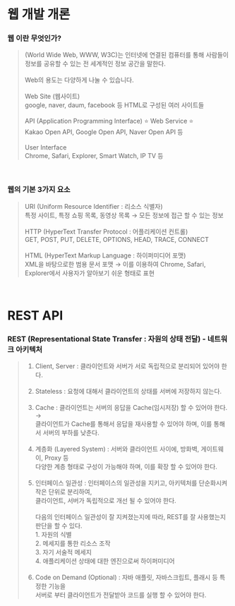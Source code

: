 # 웹 개발 개론

### 웹 이란 무엇인가?
> (World Wide Web, WWW, W3C)는 인터넷에 연결된 컴퓨터를 통해 사람들이 정보를 공유할 수 있는 전 세계적인 정보 공간을 말한다.  
> <br>
> Web의 용도는 다양하게 나눌 수 있습니다.  
> <br>
> Web Site (웹사이트)  
> google, naver, daum, facebook 등 HTML로 구성된 여러 사이트들  
> <br>
> API (Application Programming Interface) ⭐️ Web Service ⭐️  
> Kakao Open API, Google Open API, Naver Open API 등  
> <br>
> User Interface  
> Chrome, Safari, Explorer, Smart Watch, IP TV 등

<br>

### 웹의 기본 3가지 요소
> URI (Uniform Resource Identifier : 리소스 식별자)  
> 특정 사이트, 특정 쇼핑 목록, 동영상 목록 → 모든 정보에 접근 할 수 있는 정보  
> <br>
> HTTP (HyperText Transfer Protocol : 어플리케이션 컨트롤)  
> GET, POST, PUT, DELETE, OPTIONS, HEAD, TRACE, CONNECT  
> <br>
> HTML (HyperText Markup Language : 하이퍼미디어 포맷)  
> XML을 바탕으로한 범용 문서 포맷 → 이를 이용하여 Chrome, Safari, Explorer에서 사용자가 알아보기 쉬운 형태로 표현

<br>

# REST API

### REST (Representational State Transfer : 자원의 상태 전달) - 네트워크 아키텍처
> 1. Client, Server : 클라이언트와 서버가 서로 독립적으로 분리되어 있어야 한다. <br><br>
> 3. Stateless : 요청에 대해서 클라이언트의 상태를 서버에 저장하지 않는다. <br><br>
> 4. Cache : 클라이언트는 서버의 응답을 Cache(임시저장) 할 수 있어야 한다. 
   → <br> 클라이언트가 Cache를 통해서 응답을 재사용할 수 있어야 하며, 이를 통해서 서버의 부하를 낮춘다. <br><br>
> 5. 계층화 (Layered System) : 서버와 클라이언트 사이에, 방화벽, 게이트웨이, Proxy 등 <br> 다양한 계층 형태로 구성이 가능해야 하며, 이를 확장 할 수 있어야 한다. <br><br>
> 6. 인터페이스 일관성 : 인터페이스의 일관성을 지키고, 아키텍처를 단순화시켜 작은 단위로 분리하여, <br> 클라이언트, 서버가 독립적으로 개선 될 수 있어야 한다. <br><br>
     다음의 인터페이스 일관성이 잘 지켜졌는지에 따라, REST를 잘 사용했는지 판단을 할 수 있다.
     <br>
     1. 자원의 식별  
     2. 메세지를 통한 리소스 조작  
     3. 자기 서술적 메세지  
     4. 애플리케이션 상태에 대한 엔진으로써 하이퍼미디어 <br><br>
> 7. Code on Demand (Optional) : 자바 애플릿, 자바스크립트, 플래시 등 특정한 기능을 <br> 서버로 부터 클라이언트가 전달받아 코드를 실행 할 수 있어야 한다.